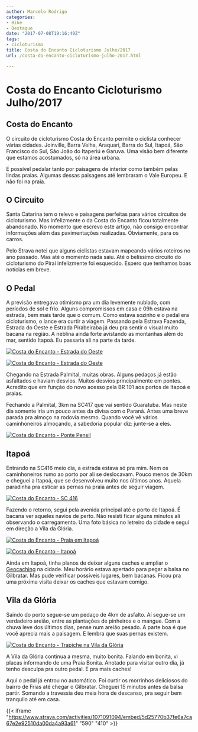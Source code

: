 ```yaml
---
author: Marcelo Rodrigo
categories:
- Bike
- Destaque
date: "2017-07-08T19:16:49Z"
tags:
- cicloturismo
title: Costa do Encanto Cicloturismo Julho/2017
url: /costa-do-encanto-cicloturismo-julho-2017.html

---
```

# Costa do Encanto Cicloturismo Julho/2017
## Costa do Encanto

O circuito de cicloturismo Costa do Encanto permite o ciclista conhecer várias cidades. Joinville, Barra Velha, Araquari, Barra do Sul, Itapoá, São Francisco do Sul, São João do Itaperiú e Garuva. Uma visão bem diferente que estamos acostumados, só na área urbana.

É possível pedalar tanto por paisagens de interior como também pelas lindas praias. Algumas dessas paisagens até lembraram o Vale Europeu. E não foi na praia.

## O Circuito

Santa Catarina tem o relevo e paisagens perfeitas para vários circuitos de cicloturismo. Mas infelizmente o da Costa do Encanto ficou totalmente abandonado. No momento que escrevo este artigo, não consigo encontrar informações além das pavimentações realizadas. Obviamente, para os carros.

Pelo Strava notei que alguns ciclistas estavam mapeando vários roteiros no ano passado. Mas até o momento nada saiu. Até o belíssimo circuito do cicloturismo do Piraí infelizmente foi esquecido. Espero que tenhamos boas notícias em breve.

## O Pedal

A previsão entregava otimismo pra um dia levemente nublado, com períodos de sol e frio. Alguns compromissos em casa e 09h estava na estrada, bem mais tarde que o comum. Como estava sozinho e o pedal era cicloturismo, o lance era curtir a viagem. Passando pela Estrava Fazenda, Estrada do Oeste e Estrada Pirabeiraba já deu pra sentir o visual muito bacana na região. A neblina ainda forte avistando as montanhas além do mar, sentido Itapoá. Eu passaria ali na parte da tarde.

[![Costa do Encanto - Estrada do Oeste](/images/2017/07/costa-do-encanto-IMG_20170706_093419130_HDR.webp)](/images/2017/07/costa-do-encanto-IMG_20170706_093419130_HDR.webp)

[![Costa do Encanto - Estrada do Oeste](/images/2017/07/costa-do-encanto-img_20170706_094135882.webp)](/images/2017/07/costa-do-encanto-img_20170706_094135882.webp)

Chegando na Estrada Palmital, muitas obras. Alguns pedaços já estão asfaltados e haviam desvios. Muitos desvios principalmente em pontes. Acredito que em função do novo acesso pela BR 101 aos portos de Itapoá e praias.

Fechando a Palmital, 3km na SC417 que vai sentido Guaratuba. Mas neste dia somente iria um pouco antes da divisa com o Paraná. Antes uma breve parada pra almoço na rodovia mesmo. Quando você vê vários caminhoneiros almoçando, a sabedoria popular diz: junte-se a eles.

[![Costa do Encanto - Ponte Pensil](/images/2017/07/costa-do-encanto-IMG_20170706_102606348.webp)](/images/2017/07/costa-do-encanto-IMG_20170706_102606348.webp)

## Itapoá

Entrando na SC416 meio dia, a estrada estava só pra mim. Nem os caminhoneiros rumo ao porto por ali se deslocavam. Pouco menos de 30km e cheguei a Itapoá, que se desenvolveu muito nos últimos anos. Aquela paradinha pra esticar as pernas na praia antes de seguir viagem.

[![Costa do Encanto - SC 416](/images/2017/07/costa-do-encanto-11390026.webp)](/images/2017/07/costa-do-encanto-11390026.webp)

Fazendo o retorno, segui pela avenida principal até o porto de Itapoá. É bacana ver aqueles navios de perto. Não resisti ficar alguns minutos ali observando o carregamento. Uma foto básica no letreiro da cidade e segui em direção a Vila da Glória.

[![Costa do Encanto - Praia em Itapoá](/images/2017/07/costa-do-encanto-IMG_20170706_133925671-450x800.webp)](/images/2017/07/costa-do-encanto-IMG_20170706_133925671.webp)

[![Costa do Encanto - Itapoá](/images/2017/07/costa-doe-encanto-itapoa-IMG_20170706_142646411.webp)](/images/2017/07/costa-doe-encanto-itapoa-IMG_20170706_142646411.webp)

Ainda em Itapoá, tinha planos de deixar alguns caches e ampliar o [Geocaching](/guia-geocaching.html) na cidade. Meu horário estava apertado para pegar a balsa no Gilbratar. Mas pude verificar possíveis lugares, bem bacanas. Ficou pra uma próxima visita deixar os caches que estavam comigo.

## Vila da Glória

Saindo do porto segue-se um pedaço de 4km de asfalto. Aí segue-se um verdadeiro areião, entre as plantações de pinheiros e o mangue. Com a chuva leve dos últimos dias, pense num areião pesado. A parte boa é que você aprecia mais a paisagem. E lembra que suas pernas existem.

[![Costa do Encanto - Trapiche na Vila da Glória](/images/2017/07/IMG_20170706_152502464.webp)](/images/2017/07/IMG_20170706_152502464.webp)

A Vila da Glória continua a mesma, muito bonita. Falando em bonita, vi placas informando de uma Praia Bonita. Anotado para visitar outro dia, já tenho desculpa pra outro pedal. E pra mais caches!

Aqui o pedal já entrou no automático. Foi curtir os morrinhos deliciosos do bairro de Frias até chegar o Gilbratar. Cheguei 15 minutos antes da balsa partir. Somando a travessia deu meia hora de descanso, pra seguir bem tranquilo até em casa.

{{< iframe "https://www.strava.com/activities/1071091094/embed/5d25770b37fe6a7ca67e2e92510da00da4a93a61" "590" "410" >}}